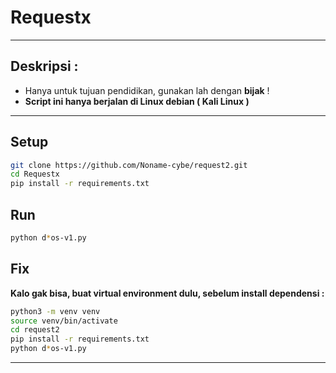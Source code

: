 # Requestx
---

## Deskripsi :
- Hanya untuk tujuan pendidikan, gunakan lah dengan **bijak** !
- **Script ini hanya berjalan di Linux debian ( Kali Linux )**

---

## Setup
```bash
git clone https://github.com/Noname-cybe/request2.git
cd Requestx
pip install -r requirements.txt
```
## Run
```bash
python d*os-v1.py
```
## Fix
**Kalo gak bisa, buat virtual environment dulu, sebelum install dependensi :**
```bash
python3 -m venv venv
source venv/bin/activate
cd request2
pip install -r requirements.txt
python d*os-v1.py
```

---
